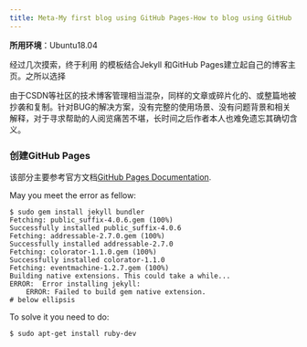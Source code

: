 ```yaml
---
title: Meta-My first blog using GitHub Pages-How to blog using GitHub
---
```


**所用环境**：Ubuntu18.04

经过几次摸索，终于利用 的模板结合Jekyll 和GitHub Pages建立起自己的博客主页。之所以选择

由于CSDN等社区的技术博客管理相当混杂，同样的文章或碎片化的、或整篇地被抄袭和复制。针对BUG的解决方案，没有完整的使用场景、没有问题背景和相关解释，对于寻求帮助的人阅览痛苦不堪，长时间之后作者本人也难免遗忘其确切含义。

### 创建GitHub Pages

该部分主要参考官方文档[GitHub Pages Documentation](https://docs.github.com/en/pages).

May you meet the error as fellow:

```shell
$ sudo gem install jekyll bundler
Fetching: public_suffix-4.0.6.gem (100%)
Successfully installed public_suffix-4.0.6
Fetching: addressable-2.7.0.gem (100%)
Successfully installed addressable-2.7.0
Fetching: colorator-1.1.0.gem (100%)
Successfully installed colorator-1.1.0
Fetching: eventmachine-1.2.7.gem (100%)
Building native extensions. This could take a while...
ERROR:  Error installing jekyll:
	ERROR: Failed to build gem native extension.
# below ellipsis
```

To solve it you need to do:

```shell
$ sudo apt-get install ruby-dev
```

